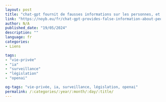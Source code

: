 ```yaml
---
layout: post
title: "chat-gpt fournit de fausses informations sur les personnes, et openai ne peut pas les corriger"
link: "https://noyb.eu/fr/chat-gpt-provides-false-information-about-people-and-openai-cant-correct-it"
author: N/A
published_date: "19/05/2024"
description: ""
language: fr
categories:
- Liens

tags:
- "vie-privée"
- "ia"
- "surveillance"
- "législation"
- "openai"

og-tags: "vie-privée, ia, surveillance, législation, openai"
permalink: /:categories/:year/:month/:day/:title/
---
```

